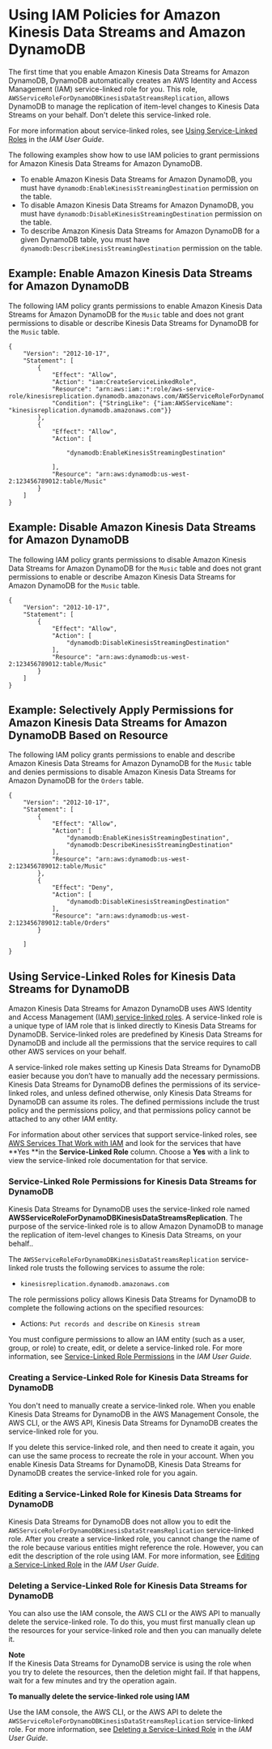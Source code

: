 # Using IAM Policies for Amazon Kinesis Data Streams and Amazon DynamoDB<a name="kds_iam"></a>

The first time that you enable Amazon Kinesis Data Streams for Amazon DynamoDB, DynamoDB automatically creates an AWS Identity and Access Management \(IAM\) service\-linked role for you\. This role, `AWSServiceRoleForDynamoDBKinesisDataStreamsReplication`, allows DynamoDB to manage the replication of item\-level changes to Kinesis Data Streams on your behalf\. Don't delete this service\-linked role\.

For more information about service\-linked roles, see [Using Service\-Linked Roles](https://docs.aws.amazon.com/IAM/latest/UserGuide/using-service-linked-roles.html) in the *IAM User Guide*\.

The following examples show how to use IAM policies to grant permissions for Amazon Kinesis Data Streams for Amazon DynamoDB\.
+ To enable Amazon Kinesis Data Streams for Amazon DynamoDB, you must have `dynamodb:EnableKinesisStreamingDestination` permission on the table\.
+ To disable Amazon Kinesis Data Streams for Amazon DynamoDB, you must have `dynamodb:DisableKinesisStreamingDestination` permission on the table\.
+ To describe Amazon Kinesis Data Streams for Amazon DynamoDB for a given DynamoDB table, you must have `dynamodb:DescribeKinesisStreamingDestination` permission on the table\.

## Example: Enable Amazon Kinesis Data Streams for Amazon DynamoDB<a name="access-policy-kds-example1"></a>

The following IAM policy grants permissions to enable Amazon Kinesis Data Streams for Amazon DynamoDB for the `Music` table and does not grant permissions to disable or describe Kinesis Data Streams for DynamoDB for the `Music` table\. 

```
{
    "Version": "2012-10-17",
    "Statement": [
        {
            "Effect": "Allow",
            "Action": "iam:CreateServiceLinkedRole",
            "Resource": "arn:aws:iam::*:role/aws-service-role/kinesisreplication.dynamodb.amazonaws.com/AWSServiceRoleForDynamoDBKinesisDataStreamsReplication",
            "Condition": {"StringLike": {"iam:AWSServiceName": "kinesisreplication.dynamodb.amazonaws.com"}}
        },
        {
            "Effect": "Allow",
            "Action": [

                "dynamodb:EnableKinesisStreamingDestination"

            ],
            "Resource": "arn:aws:dynamodb:us-west-2:123456789012:table/Music"
        }
    ]
}
```

## Example: Disable Amazon Kinesis Data Streams for Amazon DynamoDB<a name="access-policy-kds-example2"></a>

The following IAM policy grants permissions to disable Amazon Kinesis Data Streams for Amazon DynamoDB for the `Music` table and does not grant permissions to enable or describe Amazon Kinesis Data Streams for Amazon DynamoDB for the `Music` table\. 

```
{
    "Version": "2012-10-17",
    "Statement": [
        {
            "Effect": "Allow",
            "Action": [                
                "dynamodb:DisableKinesisStreamingDestination"
            ],
            "Resource": "arn:aws:dynamodb:us-west-2:123456789012:table/Music"
        }
    ]
}
```

## Example: Selectively Apply Permissions for Amazon Kinesis Data Streams for Amazon DynamoDB Based on Resource<a name="access-policy-kds-example3"></a>

The following IAM policy grants permissions to enable and describe Amazon Kinesis Data Streams for Amazon DynamoDB for the `Music` table and denies permissions to disable Amazon Kinesis Data Streams for Amazon DynamoDB for the `Orders` table\. 

```
{
    "Version": "2012-10-17",
    "Statement": [
        {
            "Effect": "Allow",
            "Action": [
                "dynamodb:EnableKinesisStreamingDestination",
                "dynamodb:DescribeKinesisStreamingDestination"
            ],
            "Resource": "arn:aws:dynamodb:us-west-2:123456789012:table/Music"
        },
        {
            "Effect": "Deny",
            "Action": [
                "dynamodb:DisableKinesisStreamingDestination"
            ],
            "Resource": "arn:aws:dynamodb:us-west-2:123456789012:table/Orders"
        }
        
    ]
}
```

## Using Service\-Linked Roles for Kinesis Data Streams for DynamoDB<a name="kds-service-linked-roles"></a>

Amazon Kinesis Data Streams for Amazon DynamoDB uses AWS Identity and Access Management \(IAM\)[ service\-linked roles](https://docs.aws.amazon.com/IAM/latest/UserGuide/id_roles_terms-and-concepts.html#iam-term-service-linked-role)\. A service\-linked role is a unique type of IAM role that is linked directly to Kinesis Data Streams for DynamoDB\. Service\-linked roles are predefined by Kinesis Data Streams for DynamoDB and include all the permissions that the service requires to call other AWS services on your behalf\. 

A service\-linked role makes setting up Kinesis Data Streams for DynamoDB easier because you don’t have to manually add the necessary permissions\. Kinesis Data Streams for DynamoDB defines the permissions of its service\-linked roles, and unless defined otherwise, only Kinesis Data Streams for DynamoDB can assume its roles\. The defined permissions include the trust policy and the permissions policy, and that permissions policy cannot be attached to any other IAM entity\.

For information about other services that support service\-linked roles, see [AWS Services That Work with IAM](https://docs.aws.amazon.com/IAM/latest/UserGuide/reference_aws-services-that-work-with-iam.html) and look for the services that have **Yes **in the **Service\-Linked Role** column\. Choose a **Yes** with a link to view the service\-linked role documentation for that service\.

### Service\-Linked Role Permissions for Kinesis Data Streams for DynamoDB<a name="slr-permissions"></a>

Kinesis Data Streams for DynamoDB uses the service\-linked role named **AWSServiceRoleForDynamoDBKinesisDataStreamsReplication**\. The purpose of the service\-linked role is to allow Amazon DynamoDB to manage the replication of item\-level changes to Kinesis Data Streams, on your behalf\.\.

The `AWSServiceRoleForDynamoDBKinesisDataStreamsReplication` service\-linked role trusts the following services to assume the role:
+ `kinesisreplication.dynamodb.amazonaws.com`

The role permissions policy allows Kinesis Data Streams for DynamoDB to complete the following actions on the specified resources:
+ Actions: `Put records and describe` on `Kinesis stream`

You must configure permissions to allow an IAM entity \(such as a user, group, or role\) to create, edit, or delete a service\-linked role\. For more information, see [Service\-Linked Role Permissions](https://docs.aws.amazon.com/IAM/latest/UserGuide/contributorinsights-service-linked-roles.html#service-linked-role-permissions) in the *IAM User Guide*\.

### Creating a Service\-Linked Role for Kinesis Data Streams for DynamoDB<a name="create-slr"></a>

You don't need to manually create a service\-linked role\. When you enable Kinesis Data Streams for DynamoDB in the AWS Management Console, the AWS CLI, or the AWS API, Kinesis Data Streams for DynamoDB creates the service\-linked role for you\. 

If you delete this service\-linked role, and then need to create it again, you can use the same process to recreate the role in your account\. When you enable Kinesis Data Streams for DynamoDB, Kinesis Data Streams for DynamoDB creates the service\-linked role for you again\. 

### Editing a Service\-Linked Role for Kinesis Data Streams for DynamoDB<a name="edit-slr"></a>

Kinesis Data Streams for DynamoDB does not allow you to edit the `AWSServiceRoleForDynamoDBKinesisDataStreamsReplication` service\-linked role\. After you create a service\-linked role, you cannot change the name of the role because various entities might reference the role\. However, you can edit the description of the role using IAM\. For more information, see [Editing a Service\-Linked Role](https://docs.aws.amazon.com/IAM/latest/UserGuide/contributorinsights-service-linked-roles.html#edit-service-linked-role) in the *IAM User Guide*\.

### Deleting a Service\-Linked Role for Kinesis Data Streams for DynamoDB<a name="delete-slr"></a>

You can also use the IAM console, the AWS CLI or the AWS API to manually delete the service\-linked role\. To do this, you must first manually clean up the resources for your service\-linked role and then you can manually delete it\.

**Note**  
If the Kinesis Data Streams for DynamoDB service is using the role when you try to delete the resources, then the deletion might fail\. If that happens, wait for a few minutes and try the operation again\.

**To manually delete the service\-linked role using IAM**

Use the IAM console, the AWS CLI, or the AWS API to delete the `AWSServiceRoleForDynamoDBKinesisDataStreamsReplication` service\-linked role\. For more information, see [Deleting a Service\-Linked Role](https://docs.aws.amazon.com/IAM/latest/UserGuide/using-service-linked-roles.html) in the *IAM User Guide*\.